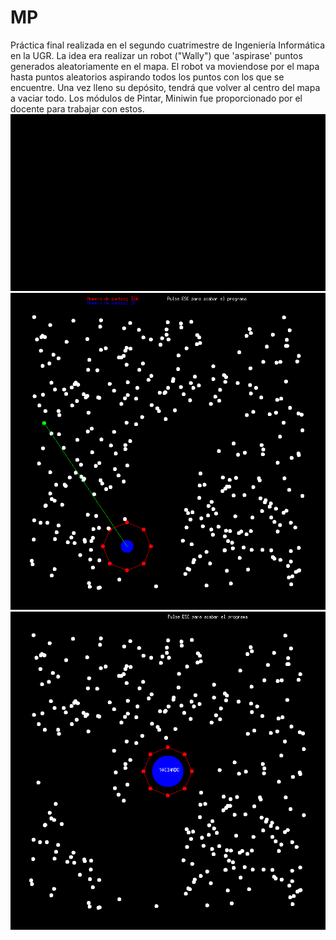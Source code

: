 # MP
Práctica final realizada en el segundo cuatrimestre de Ingeniería Informática en la UGR.
La idea era realizar un robot ("Wally") que 'aspirase' puntos generados aleatoriamente en el mapa.
El robot va moviendose por el mapa hasta puntos aleatorios aspirando todos los puntos con los que se encuentre. Una vez lleno su depósito, tendrá que volver al centro del mapa a vaciar todo. 
Los módulos de Pintar, Miniwin fue proporcionado por el docente para trabajar con estos.
![](gif_wally.gif)
![](img1.png)
![](img2.png)
